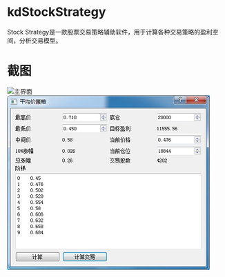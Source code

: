 # kdStockStrategy
Stock Strategy是一款股票交易策略辅助软件，用于计算各种交易策略的盈利空间，分析交易模型。

# 截图
![主界面](screenshot/主界面.jpg)
![平均价策略](screenshot/平均价策略.jpg)